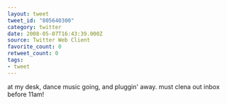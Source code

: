 ```yaml
---
layout: tweet
tweet_id: "805640300"
category: twitter
date: 2008-05-07T16:43:39.000Z
source: Twitter Web Client
favorite_count: 0
retweet_count: 0
tags:
- tweet
---
```


at my desk, dance music going, and pluggin' away.  must clena out inbox before 11am!
